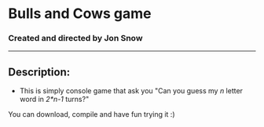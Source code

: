 # Bulls and Cows game

### Created and directed by Jon Snow
---
## Description:
* This is simply console game that ask you "Can you guess my _n_ letter word in _2*n-1_ turns?"

You can download, compile and have fun trying it :)
